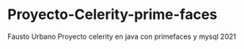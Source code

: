 # Proyecto-Celerity-prime-faces
Fausto Urbano 
Proyecto celerity en java con primefaces y mysql
2021
